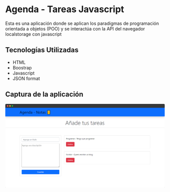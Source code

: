 # Agenda - Tareas Javascript

Esta es una aplicación donde se aplican los paradigmas de programación orientada a objetos (POO) y se interactúa con la API del navegador localstorage con javascript

## Tecnologías Utilizadas

- HTML
- Boostrap
- Javascript
- JSON format

## Captura de la aplicación

![screen!](images/screen.png)
